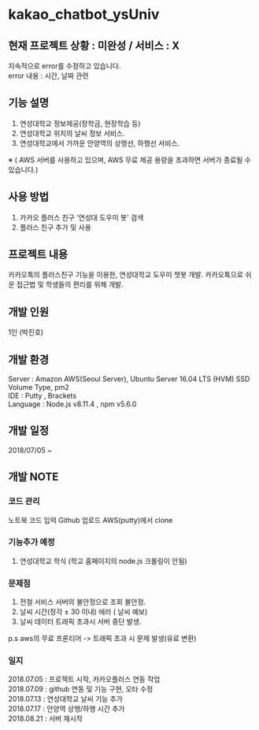 # kakao_chatbot_ysUniv

## 현재 프로젝트 상황 : 미완성 / 서비스 : X ##
지속적으로 error를 수정하고 있습니다. <br>
error 내용 : 시간, 날짜 관련

## 기능 설명
1. 연성대학교 정보제공(장학금, 현장학습 등)
2. 연성대학교 위치의 날씨 정보 서비스.
3. 연성대학교에서 가까운 안양역의 상행선, 하행선 서비스.

※ ( AWS 서버를 사용하고 있으며, AWS 무료 제공 용량을 초과하면 서버가 종료될 수 있습니다.)<br>


## 사용 방법
1. 카카오 플러스 친구 '연성대 도우미 봇' 검색 <br>
2. 플러스 친구 추가 및 사용

## 프로젝트 내용
카카오톡의 플러스친구 기능을 이용한, 연성대학교 도우미 챗봇 개발.
카카오톡으로 쉬운 접근법 및 학생들의 편리를 위해 개발.

## 개발 인원
1인 (박진호)

## 개발 환경
Server : Amazon AWS(Seoul Server), Ubuntu Server 16.04 LTS (HVM) SSD Volume Type, pm2 <br>
IDE : Putty , Brackets <br>
Language : Node.js v8.11.4 , npm v5.6.0 <br>

## 개발 일정
2018/07/05 ~

## 개발 NOTE
### 코드 관리 <br>
노트북 코드 입력  Github 업로드  AWS(putty)에서 clone <br>

### 기능추가 예정
1. 연성대학교 학식 (학교 홈페이지의 node.js 크롤링이 안됨)

### 문제점 
1. 전철 서비스 서버의 불안정으로 조회 불안정. <br>
2. 날씨 시간(정각 ± 30 이내) 에러 ( 날씨 예보) <br>
3. 날씨 데이터 트래픽 초과시 서버 중단 발생. <br>

p.s aws의 무료 프론티어 -> 트래픽 초과 시 문제 발생(유료 변환) <br>


### 일지
2018.07.05 : 프로젝트 시작, 카카오플러스 연동 작업 <br>
2018.07.09 : github 연동 및 기능 구현, 오타 수정 <br>
2018.07.13 : 연성대학교 날씨 기능 추가 <br>
2018.07.17 : 안양역 상행/하행 시간 추가 <br>
2018.08.21 : 서버 재시작

